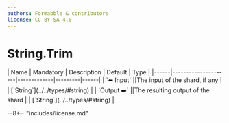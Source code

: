 ```yaml
---
authors: Formabble & contributors
license: CC-BY-SA-4.0
---
```



# String.Trim

<div class="sh-parameters" markdown="1">
| Name | Mandatory | Description | Default | Type |
|------|---------------------|-------------|---------|------|
| `⬅️ Input` ||The input of the shard, if any | | [`String`](../../types/#string) |
| `Output ➡️` ||The resulting output of the shard | | [`String`](../../types/#string) |

</div>



--8<-- "includes/license.md"

